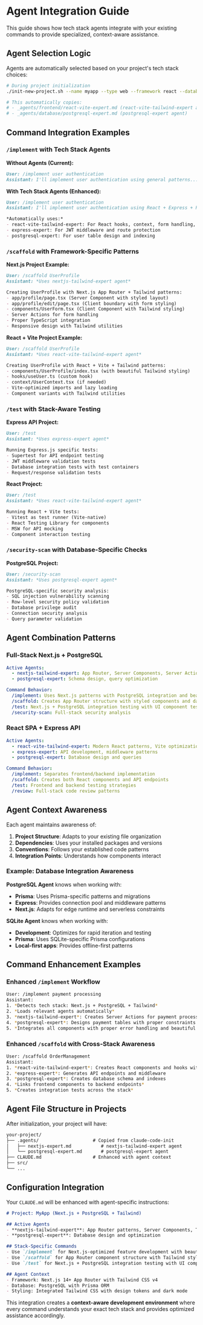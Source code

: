 # Agent Integration Guide

This guide shows how tech stack agents integrate with your existing commands to provide specialized, context-aware assistance.

## Agent Selection Logic

Agents are automatically selected based on your project's tech stack choices:

```bash
# During project initialization
./init-new-project.sh --name myapp --type web --framework react --database postgres

# This automatically copies:
# - _agents/frontend/react-vite-expert.md (react-vite-tailwind-expert agent)
# - _agents/database/postgresql-expert.md (postgresql-expert agent)
```

## Command Integration Examples

### `/implement` with Tech Stack Agents

**Without Agents (Current):**

```markdown
User: /implement user authentication
Assistant: I'll implement user authentication using general patterns...
```

**With Tech Stack Agents (Enhanced):**

```markdown
User: /implement user authentication
Assistant: I'll implement user authentication using React + Express + PostgreSQL patterns.

*Automatically uses:*
- react-vite-tailwind-expert: For React hooks, context, form handling, and beautiful UI styling
- express-expert: For JWT middleware and route protection
- postgresql-expert: For user table design and indexing
```

### `/scaffold` with Framework-Specific Patterns

**Next.js Project Example:**

```markdown
User: /scaffold UserProfile
Assistant: *Uses nextjs-tailwind-expert agent*

Creating UserProfile with Next.js App Router + Tailwind patterns:
- app/profile/page.tsx (Server Component with styled layout)
- app/profile/edit/page.tsx (Client boundary with form styling)
- components/UserForm.tsx (Client Component with Tailwind styling)
- Server Actions for form handling
- Proper TypeScript integration
- Responsive design with Tailwind utilities
```

**React + Vite Project Example:**

```markdown
User: /scaffold UserProfile  
Assistant: *Uses react-vite-tailwind-expert agent*

Creating UserProfile with React + Vite + Tailwind patterns:
- components/UserProfile/index.tsx (with beautiful Tailwind styling)
- hooks/useUser.ts (custom hook)
- context/UserContext.tsx (if needed)
- Vite-optimized imports and lazy loading
- Component variants with Tailwind utilities
```

### `/test` with Stack-Aware Testing

**Express API Project:**

```markdown
User: /test
Assistant: *Uses express-expert agent*

Running Express.js specific tests:
- Supertest for API endpoint testing
- JWT middleware validation tests
- Database integration tests with test containers
- Request/response validation tests
```

**React Project:**

```markdown
User: /test
Assistant: *Uses react-vite-tailwind-expert agent*

Running React + Vite tests:
- Vitest as test runner (Vite-native)
- React Testing Library for components
- MSW for API mocking
- Component interaction testing
```

### `/security-scan` with Database-Specific Checks

**PostgreSQL Project:**

```markdown
User: /security-scan
Assistant: *Uses postgresql-expert agent*

PostgreSQL-specific security analysis:
- SQL injection vulnerability scanning
- Row-level security policy validation
- Database privilege audit
- Connection security analysis
- Query parameter validation
```

## Agent Combination Patterns

### Full-Stack Next.js + PostgreSQL

```yaml
Active Agents:
  - nextjs-tailwind-expert: App Router, Server Components, Server Actions, Tailwind styling
  - postgresql-expert: Schema design, query optimization

Command Behavior:
  /implement: Uses Next.js patterns with PostgreSQL integration and beautiful UI
  /scaffold: Creates App Router structure with styled components and database models  
  /test: Next.js + PostgreSQL integration testing with UI component testing
  /security-scan: Full-stack security analysis
```

### React SPA + Express API

```yaml
Active Agents:
  - react-vite-tailwind-expert: Modern React patterns, Vite optimization, Tailwind styling
  - express-expert: API development, middleware patterns
  - postgresql-expert: Database design and queries

Command Behavior:
  /implement: Separates frontend/backend implementation
  /scaffold: Creates both React components and API endpoints
  /test: Frontend and backend testing strategies
  /review: Full-stack code review patterns
```

## Agent Context Awareness

Each agent maintains awareness of:

1. **Project Structure**: Adapts to your existing file organization
2. **Dependencies**: Uses your installed packages and versions  
3. **Conventions**: Follows your established code patterns
4. **Integration Points**: Understands how components interact

### Example: Database Integration Awareness

**PostgreSQL Agent** knows when working with:

- **Prisma**: Uses Prisma-specific patterns and migrations
- **Express**: Provides connection pool and middleware patterns
- **Next.js**: Adapts for edge runtime and serverless constraints

**SQLite Agent** knows when working with:

- **Development**: Optimizes for rapid iteration and testing
- **Prisma**: Uses SQLite-specific Prisma configurations
- **Local-first apps**: Provides offline-first patterns

## Command Enhancement Examples

### Enhanced `/implement` Workflow

```bash
User: /implement payment processing
Assistant: 
1. *Detects tech stack: Next.js + PostgreSQL + Tailwind*
2. *Loads relevant agents automatically*
3. *nextjs-tailwind-expert*: Creates Server Actions for payment processing with styled forms
4. *postgresql-expert*: Designs payment tables with proper constraints
5. *Integrates all components with proper error handling and beautiful UI*
```

### Enhanced `/scaffold` with Cross-Stack Awareness

```bash
User: /scaffold OrderManagement
Assistant:
1. *react-vite-tailwind-expert*: Creates React components and hooks with Tailwind styling
2. *express-expert*: Generates API endpoints and middleware
3. *postgresql-expert*: Creates database schema and indexes
4. *Links frontend components to backend endpoints*
5. *Creates integration tests across the stack*
```

## Agent File Structure in Projects

After initialization, your project will have:

```markdown
your-project/
├── .agents/                    # Copied from claude-code-init
│   ├── nextjs-expert.md           # nextjs-tailwind-expert agent
│   └── postgresql-expert.md       # postgresql-expert agent
├── CLAUDE.md                   # Enhanced with agent context
├── src/
└── ...
```

## Configuration Integration

Your `CLAUDE.md` will be enhanced with agent-specific instructions:

```markdown
# Project: MyApp (Next.js + PostgreSQL + Tailwind)

## Active Agents
- **nextjs-tailwind-expert**: App Router patterns, Server Components, Tailwind styling
- **postgresql-expert**: Database design and optimization

## Stack-Specific Commands
- Use `/implement` for Next.js-optimized feature development with beautiful UI
- Use `/scaffold` for App Router component structure with Tailwind styling
- Use `/test` for Next.js + PostgreSQL integration testing with UI components

## Agent Context
- Framework: Next.js 14+ App Router with Tailwind CSS v4
- Database: PostgreSQL with Prisma ORM
- Styling: Integrated Tailwind CSS with design tokens and dark mode
```

This integration creates a **context-aware development environment** where every command understands your exact tech stack and provides optimized assistance accordingly.

